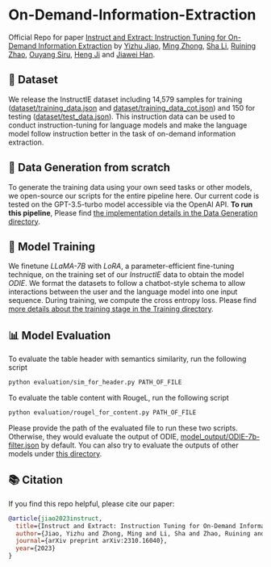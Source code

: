 # On-Demand-Information-Extraction
Official Repo for paper [Instruct and Extract: Instruction Tuning for On-Demand Information Extraction](https://arxiv.org/abs/2310.16040) by [Yizhu Jiao](https://yzjiao.github.io/), [Ming Zhong](https://maszhongming.github.io/), [Sha Li](https://raspberryice.github.io/), [Ruining Zhao](https://ruining0916.github.io/), [Ouyang Siru](https://ozyyshr.github.io/), [Heng Ji](http://blender.cs.illinois.edu/hengji.html) and [Jiawei Han](http://hanj.cs.illinois.edu/).


## :star2: Dataset

We release the InstructIE dataset including 14,579 samples for training ([dataset/training_data.json](https://github.com/yzjiao/On-Demand-IE/blob/main/dataset/training_data.json) and [dataset/training_data_cot.json](https://github.com/yzjiao/On-Demand-IE/blob/main/dataset/training_data_cot.json)) and 150 for testing ([dataset/test_data.json](https://github.com/yzjiao/On-Demand-IE/blob/main/dataset/test_data.json)). 
This instruction data can be used to conduct instruction-tuning for language models and make the language model follow instruction better in the task of on-demand information extraction. 


## :rocket: Data Generation from scratch

To generate the training data using your own seed tasks or other models, we open-source our scripts for the entire pipeline here. Our current code is tested on the GPT-3.5-turbo model accessible via the OpenAI API. 
**To run this pipeline**, Please find [the implementation details in the Data Generation directory](https://github.com/yzjiao/On-Demand-IE/tree/main/data_generation).



## :wrench: Model Training 
We finetune *LLaMA-7B* with *LoRA*, a parameter-efficient fine-tuning technique, on the training set of our *InstructIE* data to obtain the model *ODIE*. 
We format the datasets to follow a chatbot-style schema to allow interactions between the user and the language model into one input sequence.
During training, we compute the cross entropy loss.
Please find [more details about the training stage in the Training directory](https://github.com/yzjiao/On-Demand-IE/tree/main/training).


## :bar_chart: Model Evaluation
To evaluate the table header with semantics similarity, run the following script 
```bash
python evaluation/sim_for_header.py PATH_OF_FILE
```
To evaluate the table content with RougeL, run the following script 
```bash
python evaluation/rougel_for_content.py PATH_OF_FILE
```

Please provide the path of the evaluated file to run these two scripts. Otherwise, they would evaluate the output of ODIE, [model_output/ODIE-7b-filter.json](https://github.com/yzjiao/On-Demand-IE/blob/main/model_output/ODIE-7b-filter.json) by default. You can also try to evaluate the outputs of other models under [this directory](https://github.com/yzjiao/On-Demand-IE/tree/main/model_output). 


## :books: Citation

If you find this repo helpful, please cite our paper:

```bibtex
@article{jiao2023instruct,
  title={Instruct and Extract: Instruction Tuning for On-Demand Information Extraction},
  author={Jiao, Yizhu and Zhong, Ming and Li, Sha and Zhao, Ruining and Ouyang, Siru and Ji, Heng and Han, Jiawei},
  journal={arXiv preprint arXiv:2310.16040},
  year={2023}
}
```
